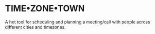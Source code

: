 # TIME•ZONE•TOWN

A hot tool for scheduling and planning a meeting/call with people across different cities and timezones.
